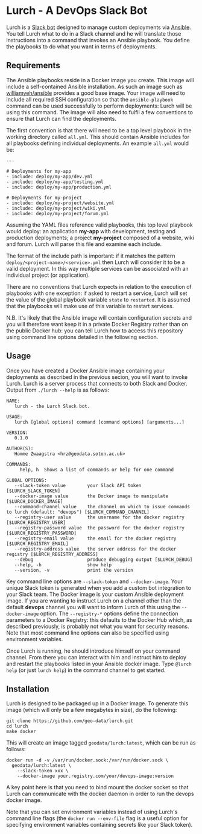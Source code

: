 # Lurch - A DevOps Slack Bot

Lurch is a [Slack bot](https://api.slack.com/bot-users) designed to manage
custom deployments via [Ansible](https://www.ansible.com/). You tell Lurch what
to do in a Slack channel and he will translate those instructions into a command
that invokes an Ansible playbook.  You define the playbooks to do what you want
in terms of deployments.

## Requirements

The Ansible playbooks reside in a Docker image you create.  This image will
include a self-contained Ansible installation.  As such an image such as
[williamyeh/ansible](https://hub.docker.com/r/williamyeh/ansible/) provides a
good base image.  Your image will need to include all required SSH configuration
so that the `ansible-playbook` command can be used successfully to perform
deployments: Lurch will be using this command. The image will also need to
fulfil a few conventions to ensure that Lurch can find the deployments.

The first convention is that there will need to be a top level playbook in the
working directory called `all.yml`.  This should contain Ansible includes for
all playbooks defining individual deployments.  An example `all.yml` would be:

```
---

# Deployments for my-app
- include: deploy/my-app/dev.yml
- include: deploy/my-app/testing.yml
- include: deploy/my-app/production.yml

# Deployments for my-project
- include: deploy/my-project/website.yml
- include: deploy/my-project/wiki.yml
- include: deploy/my-project/forum.yml
```

Assuming the YAML files reference valid playbooks, this top level playbook would
deploy: an application **my-app** with development, testing and production
deployments; a project **my-project** composed of a website, wiki and forum.
Lurch will parse this file and examine each include.

The format of the include path is important: if it matches the pattern
`deploy/<project-name>/<service>.yml` then Lurch will consider it to be a valid
deployment.  In this way multiple services can be associated with an individual
project (or application).

There are no conventions that Lurch expects in relation to the execution of
playbooks with one exception: if asked to restart a service, Lurch will set the
value of the global playbook variable `state` to `restarted`.  It is assumed
that the playbooks will make use of this variable to restart services.

N.B. It's likely that the Ansible image will contain configuration secrets and
you will therefore want keep it in a private Docker Registry rather than on the
public Docker hub: you can tell Lurch how to access this repository using
command line options detailed in the following section.

## Usage

Once you have created a Docker Ansible image containing your deployments as
described in the previous secion, you will want to invoke Lurch.  Lurch is a
server process that connects to both Slack and Docker.  Output from `./lurch
--help` is as follows:

```
NAME:
   lurch - the Lurch Slack bot.

USAGE:
   lurch [global options] command [command options] [arguments...]
   
VERSION:
   0.1.0
   
AUTHOR(S):
   Homme Zwaagstra <hrz@geodata.soton.ac.uk> 
   
COMMANDS:
     help, h  Shows a list of commands or help for one command

GLOBAL OPTIONS:
   --slack-token value        your Slack API token [$LURCH_SLACK_TOKEN]
   --docker-image value       the Docker image to manipulate [$LURCH_DOCKER_IMAGE]
   --command-channel value    the channel on which to issue commands to lurch (default: "devops") [$LURCH_COMMAND_CHANNEL]
   --registry-user value      the username for the docker registry [$LURCH_REGISTRY_USER]
   --registry-password value  the password for the docker registry [$LURCH_REGISTRY_PASSWORD]
   --registry-email value     the email for the docker registry [$LURCH_REGISTRY_EMAIL]
   --registry-address value   the server address for the docker registry [$LURCH_REGISTRY_ADDRESS]
   --debug                    produce debugging output [$LURCH_DEBUG]
   --help, -h                 show help
   --version, -v              print the version
```

Key command line options are `--slack-token` and `--docker-image`.  Your unique
Slack token is generated when you add a custom bot integration to your Slack
team.  The Docker image is your custom Ansible deployment image.  If you are
wanting to instruct Lurch on a channel other than the default **devops** channel
you will want to inform Lurch of this using the `--docker-image` option.  The
`--registry-*` options define the connection parameters to a Docker Registry:
this defaults to the Docker Hub which, as described previously, is probably not
what you want for security reasons.  Note that most command line options can
also be specified using environment variables.

Once Lurch is running, he should introduce himself on your command channel.
From there you can interact with him and instruct him to deploy and restart the
playbooks listed in your Ansible docker image.  Type `@lurch help` (or just
`lurch help`) in the command channel to get started.

## Installation

Lurch is designed to be packaged up in a Docker image.  To generate this image
(which will only be a few megabytes in size), do the following:

```
git clone https://github.com/geo-data/lurch.git
cd lurch
make docker
```

This will create an image tagged `geodata/lurch:latest`, which can be run as
follows:

```
docker run -d -v /var/run/docker.sock:/var/run/docker.sock \
  geodata/lurch:latest \
    --slack-token xxx \
    --docker-image your.registry.com/your/devops-image:version
```

A key point here is that you need to bind mount the docker socket so that Lurch
can communicate with the docker daemon in order to run the devops docker image.

Note that you can set environment variables instead of using Lurch's command
line flags (the `docker run --env-file` flag is a useful option for specifying
environment variables containing secrets like your Slack token).
